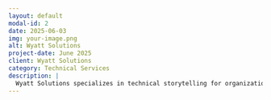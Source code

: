 ```yaml
---
layout: default
modal-id: 2
date: 2025-06-03
img: your-image.png
alt: Wyatt Solutions
project-date: June 2025
client: Wyatt Solutions
category: Technical Services
description: |
  Wyatt Solutions specializes in technical storytelling for organizations tackling complex challenges. We create both written and video case studies, as well as technical documentation, to help you communicate your expertise and results clearly and effectively.
---
```

